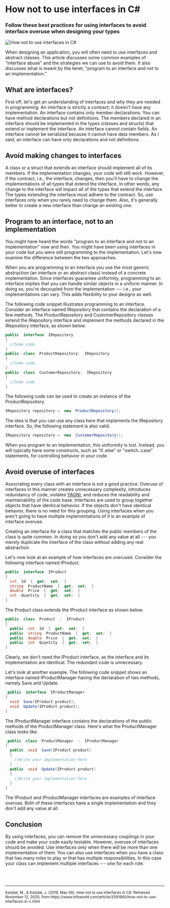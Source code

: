 # How not to use interfaces in C#

### Follow these best practices for using interfaces to avoid interface overuse when designing your types


![How not to use interfaces in C#](https://images.idgesg.net/images/article/2018/03/wrong_way_road_sign_neonbrand_cc0_via_unsplash_1200x800-100753508-large.jpg)

When designing an application, you will often need to use interfaces and abstract classes. This article discusses some common examples of "interface abuse" and the strategies we can use to avoid them. It also discusses what is meant by the tenet, "program to an interface and not to an implementation."


## What are interfaces?

First off, let's get an understanding of interfaces and why they are needed in programming. An interface is strictly a contract; it doesn't have any implementation. An interface contains only member declarations. You can have method declarations but not definitions. The members declared in an interface should be implemented in the types (classes and structs) that extend or implement the interface. An interface cannot contain fields. An interface cannot be serialized because it cannot have data members. As I said, an interface can have only declarations and not definitions.  

## Avoid making changes to interfaces 

A class or a struct that extends an interface should implement all of its members. If the implementation changes, your code will still work. However, if the contract, i.e., the interface, changes, then you'll have to change the implementations of all types that extend the interface. In other words, any change to the interface will impact all of the types that extend the interface. The types extending the interface must adhere to the contract. So, use interfaces only when you rarely need to change them. Also, it's generally better to create a new interface than change an existing one. 

## Program to an interface, not to an implementation

You might have heard the words "program to an interface and not to an implementation" now and then. You might have been using interfaces in your code but you were still programming to the implementation. Let's now examine the difference between the two approaches.

When you are programming to an interface you use the most generic abstraction (an interface or an abstract class) instead of a concrete implementation. Since interfaces guarantee uniformity, programming to an interface implies that you can handle similar objects in a uniform manner. In doing so, you're decoupled from the implementation --- i.e., your implementations can vary. This adds flexibility to your designs as well.

The following code snippet illustrates programming to an interface. Consider an interface named IRepository that contains the declaration of a few methods. The ProductRepository and CustomerRepository classes extend the IRepository interface and implement the methods declared in the IRepository interface, as shown below.
```csharp
public  interface  IRepository
{
  //Some code
}
public  class  ProductRepository:  IRepository
{
  //Some code
}
public  class  CustomerRepository:  IRepository
{
  //Some code
}
```
The following code can be used to create an instance of the ProductRepository.
```csharp
IRepository repository =  new  ProductRepository();
```
The idea is that you can use any class here that implements the IRepository interface. So, the following statement is also valid.
```csharp
IRepository repository =  new  CustomerRepository();
```
When you program to an implementation, this uniformity is lost. Instead, you will typically have some constructs, such as "if..else" or "switch..case" statements, for controlling behavior in your code.

## Avoid overuse of interfaces

Associating every class with an interface is not a good practice. Overuse of interfaces in this manner creates unnecessary complexity, introduces redundancy of code, violates [YAGNI](https://martinfowler.com/bliki/Yagni.html), and reduces the readability and maintainability of the code base. Interfaces are used to group together objects that have identical behavior. If the objects don't have identical behavior, there is no need for this grouping. Using interfaces when you aren't going to have multiple implementations of it is an example of interface overuse.

Creating an interface for a class that matches the public members of the class is quite common. In doing so you don't add any value at all --- you merely duplicate the interface of the class without adding any real abstraction.

Let's now look at an example of how interfaces are overused. Consider the following interface named IProduct.
```csharp
public  interface  IProduct
{
  int  Id  {  get;  set;  }
  string  ProductName  {  get;  set;  }
  double  Price  {  get;  set;  }
  int  Quantity  {  get;  set;  }
}
```
The Product class extends the IProduct interface as shown below.
```csharp
public  class  Product  :  IProduct
{
  public  int  Id  {  get;  set;  }
  public  string  ProductName  {  get;  set;  }
  public  double  Price  {  get;  set;  }
  public  int  Quantity  {  get;  set;  }
}
```
Clearly, we don't need the IProduct interface, as the interface and its implementation are identical. The redundant code is unnecessary.

Let's look at another example. The following code snippet shows an interface named IProductManager having the declaration of two methods, namely Save and Update.
```csharp
 public  interface  IProductManager
{
  void  Save(IProduct product);
  void  Update(IProduct product);
}
```
The IProductManager interface contains the declarations of the public methods of the ProductManager class. Here's what the ProductManager class looks like.
```csharp
 public  class  ProductManager  :  IProductManager
{
  public  void  Save(IProduct product)
  {
    //Write your implementation here
  }
  public  void  Update(IProduct product)
  {
    //Write your implementation here
  }
}
```
The IProduct and IProductManager interfaces are examples of interface overuse. Both of these interfaces have a single implementation and they don't add any value at all.

## Conclusion
By using interfaces, you can remove the unnecessary couplings in your code and make your code easily testable. However, overuse of interfaces should be avoided. Use interfaces only when there will be more than one implementation of them. You can also use interfaces when you have a class that has many roles to play or that has multiple responsibilities. In this case your class can implement multiple interfaces --- one for each role.

<br>
<br>
<hr>
<small>Kanjilal, M., &amp; Kanjilal, J. (2019, May 06). How not to use interfaces in C#. Retrieved November 12, 2020, from https://www.infoworld.com/article/3391960/how-not-to-use-interfaces-in-c.html</small>
<br>